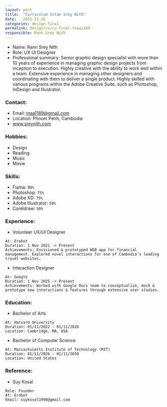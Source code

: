 ```yaml
---
layout: post
title:  "Curriculum Vitae Srey Nith"
date:   2021-11-26
categories: design-final
permalink: design/cv/cv-final-tnaa1189
responsible: Rann Srey Nith
---
```


- Name: Rann Srey Nith<br>
- Role: UX UI Designer
- Professional summary: Senior graphic design specialist with more than 10 years of experience in managing graphic design projects from inception to execution. Highly creative with the ability to work well within a team. Extensive experience in managing other designers and coordinating with them to deliver a single product. Highly skilled with various programs within the Adobe Creative Suite, such as Photoshop, InDesign and Illustrator.

### Contact:
- Email: tnaa1189@gmail.com
- Location: Phnom Penh, Cambodia
- www.sreynith.com

### Hobbies:
- Design
- Reading
- Music
- Movie

### Skills:
- Fiama: `90%`
- Photoshop: `75%`
- Adobe XD: `75%`
- Adobe Illustrator: `50%`
- Coreldraw: `50%`

### Experience:
- Volunteer UX/UI Designer
```
At: Erobot
Duration: 1 Nov 2021 -> Present
Achievements: Envisioned & prototyped WEB app for financial management. Explored novel interactions for one of Cambodia’s leading travel websites.
```

- Interaction Designer
```
At: Google
Duration: 1 Nov 2025 -> Present
Achievements: Worked with Google Docs team to conceptualize, mock & prototype new interactions & features through extensive user studies.
```

### Education:
- Bachelor of Arts
```
At: Harvard University
Duration: 01/11/2022 - 01/11/2026
Location: Cambridge, MA, USA
```

- Bachelor of Computer Science
```
At: Massachusetts Institute of Technology (MIT)
Duration: 01/11/2026 - 01/11/2030
Location: United States
```

### Reference:
- Suy Kosal<br>
```
Role: Founder
At: Erobot
Email: suykosal1998@gmail.com
```